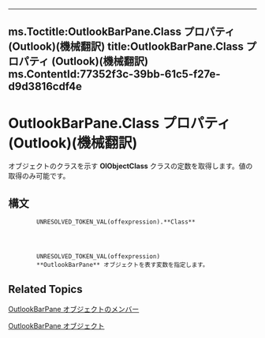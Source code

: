 

---
ms.Toctitle:OutlookBarPane.Class プロパティ (Outlook)(機械翻訳)
title:OutlookBarPane.Class プロパティ (Outlook)(機械翻訳)
ms.ContentId:77352f3c-39bb-61c5-f27e-d9d3816cdf4e
---
# OutlookBarPane.Class プロパティ (Outlook)(機械翻訳)




オブジェクトのクラスを示す **OlObjectClass** クラスの定数を取得します。値の取得のみ可能です。

## 構文

            UNRESOLVED_TOKEN_VAL(offexpression).**Class**




            UNRESOLVED_TOKEN_VAL(offexpression)
            **OutlookBarPane** オブジェクトを表す変数を指定します。



## Related Topics

[OutlookBarPane オブジェクトのメンバー](c5453689-853b-d247-6be7-8d1f839eded7.md)

[OutlookBarPane オブジェクト](f8e6aa05-7a66-64f2-5a6a-ea639b6bbc59.md)




